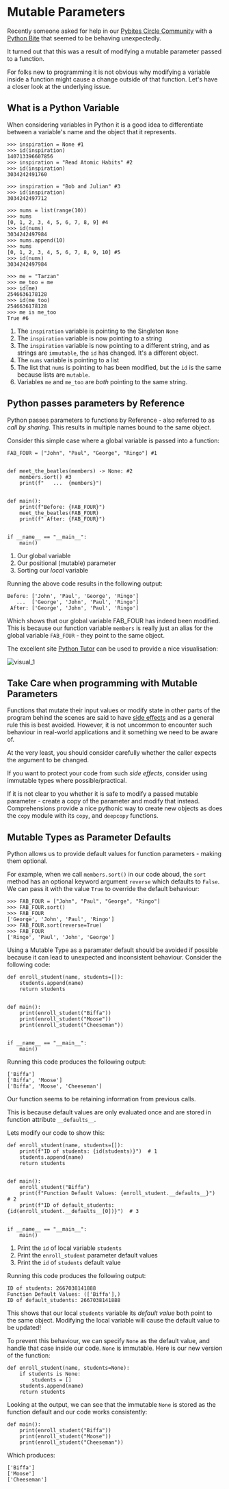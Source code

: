 # Mutable Parameters
Recently someone asked for help in our [Pybites Circle Community](https://pybites.circle.so/) with a [Python Bite](https://pybitesplatform.com) that seemed to be behaving unexpectedly.

It turned out that this was a result of modifying a mutable parameter passed to a function.  

For folks new to programming it is not obvious why modifying a variable inside a function might cause a change outside of that function. Let's have a closer look at the underlying issue.

## What is a Python Variable
When considering variables in Python it is a good idea to differentiate between a variable's name and the object that it represents.

```
>>> inspiration = None #1
>>> id(inspiration)
140713396607856
>>> inspiration = "Read Atomic Habits" #2
>>> id(inspiration)
3034242491760

>>> inspiration = "Bob and Julian" #3
>>> id(inspiration)
3034242497712

>>> nums = list(range(10))
>>> nums
[0, 1, 2, 3, 4, 5, 6, 7, 8, 9] #4
>>> id(nums)
3034242497984
>>> nums.append(10)
>>> nums
[0, 1, 2, 3, 4, 5, 6, 7, 8, 9, 10] #5
>>> id(nums)
3034242497984

>>> me = "Tarzan"
>>> me_too = me
>>> id(me)
2546636178128
>>> id(me_too)
2546636178128
>>> me is me_too
True #6
```

1. The `inspiration` variable is pointing to the Singleton `None`
2. The `inspiration` variable is now pointing to a string
3. The `inspiration` variable is now pointing to a different string, and as strings are `immutable`, the `id` has changed. It's a different object.
4. The `nums` variable is pointing to a list
5. The list that `nums` is pointing to has been modified, but the `id` is the same because lists are `mutable`.
6. Variables `me` and `me_too` are *both* pointing to the same string.

## Python passes parameters by Reference
Python passes parameters to functions by Reference - also referred to as *call by sharing*. This results in multiple names bound to the same object.  

Consider this simple case where a global variable is passed into a function:

```
FAB_FOUR = ["John", "Paul", "George", "Ringo"] #1


def meet_the_beatles(members) -> None: #2
    members.sort() #3
    print(f"   ...  {members}")


def main():
    print(f"Before: {FAB_FOUR}")
    meet_the_beatles(FAB_FOUR)
    print(f" After: {FAB_FOUR}")


if __name__ == "__main__":
    main()
```
1. Our global variable
2. Our positional (mutable) parameter
3. Sorting our *local* variable

Running the above code results in the following output:
```
Before: ['John', 'Paul', 'George', 'Ringo']
   ...  ['George', 'John', 'Paul', 'Ringo']
 After: ['George', 'John', 'Paul', 'Ringo']
```

Which shows that our global variable FAB_FOUR has indeed been modified. This is because our function variable `members` is really just an alias for the global variable `FAB_FOUR` - they point to the same object. 

The excellent site [Python Tutor](https://pythontutor.com/) can be used to provide a nice visualisation:

![visual_1](visual_1.png)


## Take Care when programming with Mutable Parameters
Functions that mutate their input values or modify state in other parts of the program behind the scenes are said to have [side effects](https://en.wikipedia.org/wiki/Side_effect_(computer_science)) and as a general rule this is best avoided. However, it is not uncommon to encounter such behaviour in real-world applications and it something we need to be aware of.

At the very least, you should consider carefully whether the caller expects the argument to be changed.

If you want to protect your code from such *side effects*, consider using immutable types where possible/practical. 

If it is not clear to you whether it is safe to modify a passed mutable parameter - create a copy of the parameter and modify that instead. Comprehensions provide a nice pythonic way to create new objects as does the `copy` module with its `copy`, and `deepcopy` functions.


## Mutable Types as Parameter Defaults
Python allows us to provide default values for function parameters - making them optional. 

For example, when we call `members.sort()` in our code aboud, the `sort` method has an optional keyword argument `reverse` which defaults to `False`. We can pass it with the value `True` to override the default behaviour:

```
>>> FAB_FOUR = ["John", "Paul", "George", "Ringo"]
>>> FAB_FOUR.sort()
>>> FAB_FOUR
['George', 'John', 'Paul', 'Ringo']
>>> FAB_FOUR.sort(reverse=True)
>>> FAB_FOUR
['Ringo', 'Paul', 'John', 'George']
```

Using a Mutable Type as a paramater default should be avoided if possible because it can lead to unexpected and inconsistent behaviour. Consider the following code:

```
def enroll_student(name, students=[]):
    students.append(name)
    return students


def main():
    print(enroll_student("Biffa"))
    print(enroll_student("Moose"))
    print(enroll_student("Cheeseman"))


if __name__ == "__main__":
    main()
```

Running this code produces the following output:
```
['Biffa']
['Biffa', 'Moose']
['Biffa', 'Moose', 'Cheeseman']
```
Our function seems to be retaining information from previous calls.

This is because default values are only evaluated once and are stored in function attribute `__defaults__`.  

Lets modify our code to show this:
```
def enroll_student(name, students=[]):
    print(f"ID of students: {id(students)}")  # 1
    students.append(name)
    return students


def main():
    enroll_student("Biffa")
    print(f"Function Default Values: {enroll_student.__defaults__}")  # 2
    print(f"ID of default_students: {id(enroll_student.__defaults__[0])}")  # 3


if __name__ == "__main__":
    main()
```
1. Print the `id` of local variable `students`
2. Print the `enroll_student` parameter default values
3. Print the `id` of `students` default value

Running this code produces the following output:
```
ID of students: 2667038141888
Function Default Values: (['Biffa'],)
ID of default_students: 2667038141888
```

This shows that our local `students` variable its *default value* both point to the same object. Modifying the local variable will cause the default value to be updated!

To prevent this behaviour, we can specify `None` as the default value, and handle that case inside our code. `None` is immutable. Here is our new version of the function:

```
def enroll_student(name, students=None):
    if students is None:
        students = []
    students.append(name)
    return students
```

Looking at the output, we can see that the immutable `None` is stored as the function default and our code works consistently:

```
def main():
    print(enroll_student("Biffa"))
    print(enroll_student("Moose"))
    print(enroll_student("Cheeseman"))
```

Which produces:
```
['Biffa']
['Moose']
['Cheeseman']
```


